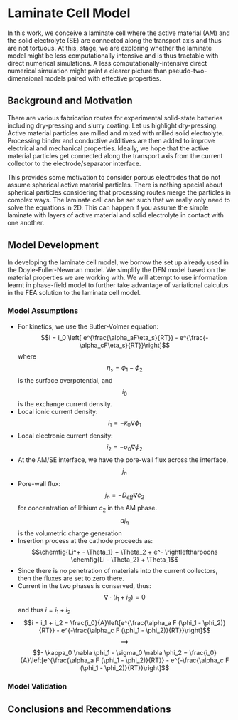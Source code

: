# Laminate Cell Model
In this work, we conceive a laminate cell where the active material (AM) and the solid electrolyte (SE) are connected along the transport axis and thus are not tortuous. At this, stage, we are exploring whether the laminate model might be less computationally intensive and is thus tractable with direct numerical simulations. A less computationally-intensive direct numerical simulation might paint a clearer picture than pseudo-two-dimensional models paired with effective properties.

## Background and Motivation
There are various fabrication routes for experimental solid-state batteries including dry-pressing and slurry coating. Let us highlight dry-pressing. Active material particles are milled and mixed with milled solid electrolyte. Processing binder and conductive additives are then added to improve electrical and mechanical properties. Ideally, we hope that the active material particles get connected along the transport axis from the current collector to the electrode/separator interface.

This provides some motivation to consider porous electrodes that do not assume spherical active material particles. There is nothing special about spherical particles considering that processing routes merge the particles in complex ways. The laminate cell can be set such that we really only need to solve the equations in 2D. This can happen if you assume the simple laminate with layers of active material and solid electrolyte in contact with one another.
## Model Development
In developing the laminate cell model, we borrow the set up already used in the Doyle-Fuller-Newman model. We simplify the DFN model based on the material properties we are working with. We will attempt to use information learnt in phase-field model to further take advantage of variational calculus in the FEA solution to the laminate cell model.
### Model Assumptions
- For kinetics, we use the Butler-Volmer equation: $$i = i_0 \left[ e^{\frac{\alpha_aF\eta_s}{RT}} - e^{\frac{-\alpha_cF\eta_s}{RT}}\right]$$ where $$\eta_s = \phi_1 - \phi_2$$ is the surface overpotential, and $$i_0$$ is the exchange current density.
- Local ionic current density: $$i_1 = -\kappa_0 \nabla \phi_1$$
- Local electronic current density: $$i_2 = -\sigma_0 \nabla \phi_2$$
- At the AM/SE interface, we have the pore-wall flux across the interface, $$j_n$$
- Pore-wall flux: $$j_n = -D_{eff}\nabla c_2$$ for concentration of lithium $c_2$ in the AM phase. $$aj_n$$ is the volumetric charge generation
- Insertion process at the cathode proceeds as:
  $$\chemfig{Li^+  - \Theta_1} + \Theta_2 + e^- \rightleftharpoons \chemfig{Li - \Theta_2} + \Theta_1$$
- Since there is no penetration of materials into the current collectors, then the fluxes are set to zero there.
- Current in the two phases is conserved, thus: $$\nabla \cdot (i_1 + i_2) = 0$$ and thus $i = i_1 + i_2$
- $$i = i_1 + i_2 = \frac{i_0}{A}\left[e^{\frac{\alpha_a F (\phi_1 - \phi_2)}{RT}} - e^{-\frac{\alpha_c F (\phi_1 - \phi_2)}{RT}}\right]$$
  $$\implies$$ $$- \kappa_0 \nabla \phi_1 - \sigma_0 \nabla \phi_2 = \frac{i_0}{A}\left[e^{\frac{\alpha_a F (\phi_1 - \phi_2)}{RT}} - e^{-\frac{\alpha_c F (\phi_1 - \phi_2)}{RT}}\right]$$
### Model Validation
## Conclusions and Recommendations